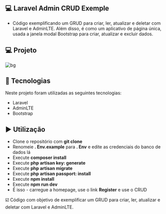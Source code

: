 ## 💻 Laravel Admin CRUD Exemple

 - Código exemplificando um GRUD para criar, ler, atualizar e deletar com Laravel e AdminLTE. Além disso, é como um aplicativo de página única, usada a janela modal Bootstrap para criar, atualizar e excluir dados.

## 💻 Projeto
 ![bg](https://miro.medium.com/max/4656/1*mzMIXN2JodV2taEBzmUKLg.png)

## :rocket: Tecnologias

Neste projeto foram utilizadas as seguintes tecnologias:

 - Laravel
 - AdminLTE
 - Bootstrap

## ▶️ Utilização
 - Clone o repositório com __git clone__
 - Renomeie __. Env.example__ para __. Env__ e edite as credenciais do banco de dados lá
 - Execute __composer install__
 - Execute __php artisan key: generate__
 - Execute __php artisan migrate__
 - Execute __php artisan passport: install__
 - Execute __npm install__
 - Execute __npm run dev__
 - É isso - carregue a homepage, use o link __Register__ e use o CRUD


☑️ Código com objetivo de exemplificar um GRUD para criar, ler, atualizar e deletar com Laravel e AdminLTE.
